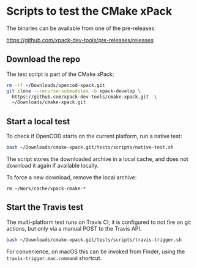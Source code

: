 # Scripts to test the CMake xPack

The binaries can be available from one of the pre-releases:

https://github.com/xpack-dev-tools/pre-releases/releases

## Download the repo

The test script is part of the CMake xPack:

```bash
rm -rf ~/Downloads/opencod-xpack.git
git clone --recurse-submodules -b xpack-develop \
  https://github.com/xpack-dev-tools/cmake-xpack.git  \
  ~/Downloads/cmake-xpack.git
```

## Start a local test

To check if OpenCOD starts on the current platform, run a native test:

```bash
bash ~/Downloads/cmake-xpack.git/tests/scripts/native-test.sh
```

The script stores the downloaded archive in a local cache, and
does not download it again if available locally.

To force a new download, remove the local archive:

```console
rm ~/Work/cache/xpack-cmake-*
```

## Start the Travis test

The multi-platform test runs on Travis CI; it is configured to not fire on
git actions, but only via a manual POST to the Travis API.

```bash
bash ~/Downloads/cmake-xpack.git/tests/scripts/travis-trigger.sh
```

For convenience, on macOS this can be invoked from Finder, using
the `travis-trigger.mac.command` shortcut.
